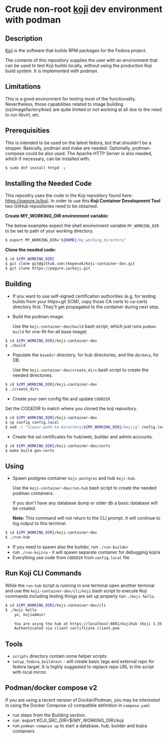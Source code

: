 # Crude non-root [koji](https://pagure.io/koji) dev environment with podman

## Description

[Koji](https://pagure.io/koji) is the software that builds RPM packages
for the Fedora project.

The contents of this repository supplies the user with an environment that
can be used to test Koji builds locally, without using the production
Koji build system. It is implemented with podman.

## Limitations

This is a good environment for testing most of the functionality. Nevertheless,
those capabilities related to image building (oz/imagefactory/kiwi) are quite
limited or not working at all due to the need to run libvirt, etc.

## Prerequisities

This is intended to be used on the latest fedora, but that shouldn't be a stopper.
Basically, podman and make are needed. Optionally, podman-compose could be also used.
The Apache HTTP Server is also needed, which if necessary, can be installed with:

```bash
$ sudo dnf install httpd -y
```

## Installing the Needed Code

This repositry uses the code in the Koji repository found here: https://pagure.io/koji. In order
to use this **Koji Container Development Tool** two GitHub repositories need to be obtained.

**Create MY_WORKING_DIR environment variable:**

The below examples expect the shell environment variable `MY_WORKING_DIR` to be set
to path of your working directory.

```bash
$ export MY_WORKING_DIR="${HOME}/my_working_directory"
```
**Clone the needed code:**

```bash
$ cd ${MY_WORKING_DIR}
$ git clone git@github.com:tkopecek/koji-container-dev.git
$ git clone https://pagure.io/koji.git
```

## Building

* If you want to use self-signed certification authorities (e.g. for testing builds
  from your https+git SCM), copy those CA certs to ca-certs directory first. They'll
  get propagated to the container during next step.
* Build the podman image:

  Use the `koji-container-dev/build` bash script, which just runs `podman build` for one-fit-for-all base image)

```bash
$ cd ${MY_WORKING_DIR}/koji-container-dev
$ ./build
```

* Populate the `basedir` directory, for hub directories, and the `db/data`, for DB.

  Use the `koji-container-dev/create_dirs` bash script to create the needed directories.

```bash
$ cd ${MY_WORKING_DIR}/koji-container-dev
$ ./create_dirs
```

* Create your own config file and update `CODEDIR`

Set the CODEDIR to match where you cloned the koji repository.

```bash
$ cd ${MY_WORKING_DIR}/koji-container-dev
$ cp config config.local
$ sed -i "s|your-path-to-directory|${MY_WORKING_DIR}/koji|g" config.local
```
* Create the ssl certificates for hub/web, builder and admin accounts.

```bash
$ cd ${MY_WORKING_DIR}/koji-container-dev/certs
$ make build gen-certs
```

## Using

* Spawn postgres container `koji-postgres` and hub `koji-hub`.

  Use the `koji-container-dev/run-hub` bash script to create the needed podman containers.

  If you don't have any database dump or older db a basic database will be created.

  **Note:** This command will not return to the CLI prompt. It will continue to log output
  to this terminal.

```bash
$ cd ${MY_WORKING_DIR}/koji-container-dev
$ ./run-hub
```

* If you need to spawn also the builder, run `./run-builder`
* run `./run-kojira` - it will spawn separate container for debugging kojira
* Everything use code from `CODEDIR` from `config.local` file

## Run Koji CLI Commands

  While the `run-hub` script is running in one terminal open another terminal and
  use the `koji-container-dev/cli/koji` bash script to execute Koji commands including
  testing things are set up properly run `./koji hello`.

```bash
$ cd ${MY_WORKING_DIR}/koji-container-dev/cli
$ ./koji hello
    yo, kojiadmin!

    You are using the hub at https://localhost:8081/kojihub (Koji 1.35.3)
    Authenticated via client certificate client.pem
```

## Tools

* `scripts` directory contain some helper scripts
* `setup_fedora_buildroot` - will create basic tags and external repo for
  fedora target. It is highly suggested to replace repo URL in the script with
  local mirror.

## Podman/docker compose v2

If you are using a recent version of Docker/Podman, you may be interested in using
the Docker Compose v2 compatible definition in `compose.yaml`

* run steps from the Building section.
* run `export KOJI_SRC_DIR=${MY_WORKING_DIR}/koji
* run `podman-compose up` to start a database, hub, builder and kojira containers

